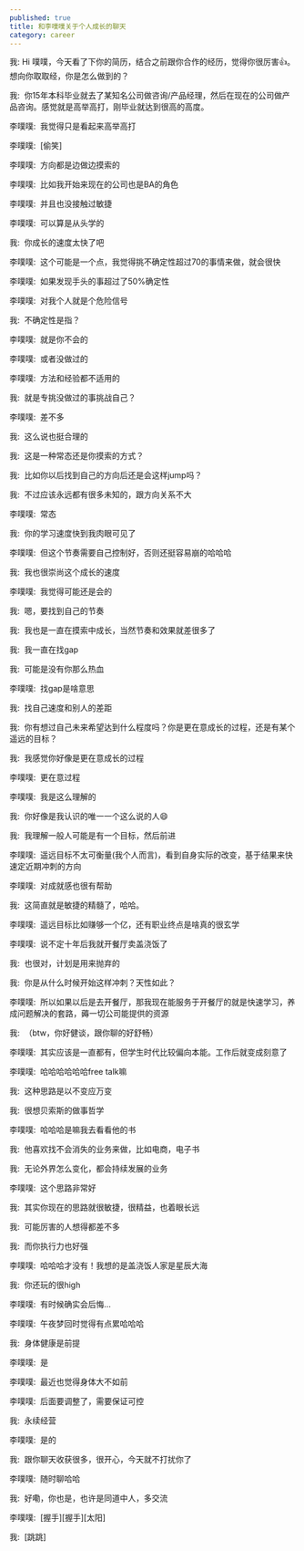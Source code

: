 ```yaml
---
published: true
title: 和李噗噗关于个人成长的聊天
category: career
---
```

我: 
Hi 噗噗，今天看了下你的简历，结合之前跟你合作的经历，觉得你很厉害👍。想向你取取经，你是怎么做到的？

我: 
你15年本科毕业就去了某知名公司做咨询/产品经理，然后在现在的公司做产品咨询。感觉就是高举高打，刚毕业就达到很高的高度。

李噗噗: 
我觉得只是看起来高举高打

李噗噗: 
[偷笑]

李噗噗: 
方向都是边做边摸索的

李噗噗: 
比如我开始来现在的公司也是BA的角色

李噗噗: 
并且也没接触过敏捷

李噗噗: 
可以算是从头学的

我: 
你成长的速度太快了吧

李噗噗: 
这个可能是一个点，我觉得挑不确定性超过70的事情来做，就会很快

李噗噗: 
如果发现手头的事超过了50%确定性

李噗噗: 
对我个人就是个危险信号

我: 
不确定性是指？

李噗噗: 
就是你不会的

李噗噗: 
或者没做过的

李噗噗: 
方法和经验都不适用的

我: 
就是专挑没做过的事挑战自己？

李噗噗: 
差不多

我: 
这么说也挺合理的

我: 
这是一种常态还是你摸索的方式？

我: 
比如你以后找到自己的方向后还是会这样jump吗？

我: 
不过应该永远都有很多未知的，跟方向关系不大

李噗噗: 
常态

我: 
你的学习速度快到我肉眼可见了

李噗噗: 
但这个节奏需要自己控制好，否则还挺容易崩的哈哈哈

我: 
我也很崇尚这个成长的速度

李噗噗: 
我觉得可能还是会的

我: 
嗯，要找到自己的节奏

我: 
我也是一直在摸索中成长，当然节奏和效果就差很多了

我: 
我一直在找gap

我: 
可能是没有你那么热血

李噗噗: 
找gap是啥意思

我: 
找自己速度和别人的差距

我: 
你有想过自己未来希望达到什么程度吗？你是更在意成长的过程，还是有某个遥远的目标？

我: 
我感觉你好像是更在意成长的过程

李噗噗: 
更在意过程

李噗噗: 
我是这么理解的

我: 
你好像是我认识的唯一一个这么说的人😄

我: 
我理解一般人可能是有一个目标，然后前进

李噗噗: 
遥远目标不太可衡量(我个人而言)，看到自身实际的改变，基于结果来快速定近期冲刺的方向

李噗噗: 
对成就感也很有帮助

我: 
这简直就是敏捷的精髓了，哈哈。

李噗噗: 
遥远目标比如赚够一个亿，还有职业终点是啥真的很玄学

李噗噗: 
说不定十年后我就开餐厅卖盖浇饭了

我: 
也很对，计划是用来抛弃的

我: 
你是从什么时候开始这样冲刺？天性如此？

李噗噗: 
所以如果以后是去开餐厅，那我现在能服务于开餐厅的就是快速学习，养成问题解决的套路，薅一切公司能提供的资源

我: 
（btw，你好健谈，跟你聊的好舒畅）

李噗噗: 
其实应该是一直都有，但学生时代比较偏向本能。工作后就变成刻意了

李噗噗: 
哈哈哈哈哈哈free talk嘛

我: 
这种思路是以不变应万变

我: 
很想贝索斯的做事哲学

李噗噗: 
哈哈哈是嘛我去看看他的书

我: 
他喜欢找不会消失的业务来做，比如电商，电子书

我: 
无论外界怎么变化，都会持续发展的业务

李噗噗: 
这个思路非常好

我: 
其实你现在的思路就很敏捷，很精益，也着眼长远

我: 
可能厉害的人想得都差不多

我: 
而你执行力也好强

李噗噗: 
哈哈哈才没有！我想的是盖浇饭人家是星辰大海

我: 
你还玩的很high

李噗噗: 
有时候确实会后悔…

李噗噗: 
午夜梦回时觉得有点累哈哈哈

我: 
身体健康是前提

李噗噗: 
是

李噗噗: 
最近也觉得身体大不如前

李噗噗: 
后面要调整了，需要保证可控

我: 
永续经营

李噗噗: 
是的

我: 
跟你聊天收获很多，很开心，今天就不打扰你了

李噗噗: 
随时聊哈哈

我: 
好嘞，你也是，也许是同道中人，多交流

李噗噗: 
[握手][握手][太阳]

我: 
[跳跳]
